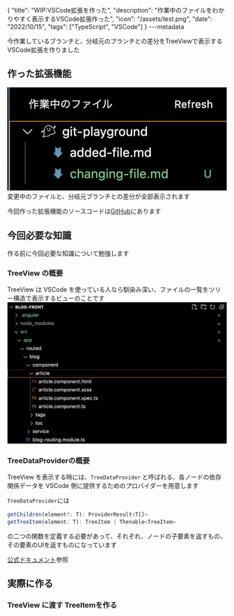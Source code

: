 {
  "title": "WIP:VSCode拡張を作った",
  "description": "作業中のファイルをわかりやすく表示するVSCode拡張作った",
  "icon": "/assets/test.png",
  "date": "2022/10/15",
  "tags": ["TypeScript", "VSCode"]
}
---metadata

今作業しているブランチと、分岐元のブランチとの差分をTreeViewで表示するVSCode拡張を作りました

## 作った拡張機能
![スクショ](/assets/202215/working-files.png)
変更中のファイルと、分岐元ブランチとの差分が全部表示されます

今回作った拡張機能のソースコードは[GitHub](https://github.com/2ndPINEW/vscode-working-files)にあります

## 今回必要な知識
作る前に今回必要な知識について勉強します

### TreeView の概要
TreeView は VSCode を使っている人なら馴染み深い、ファイルの一覧をツリー構造で表示するビューのことです
![TreeView概要](/assets/202215/treeview-overview.png)

### TreeDataProviderの概要
TreeView を表示する時には、`TreeDataProvider` と呼ばれる、各ノードの依存関係データを VSCode 側に提供するためのプロバイダーを用意します

`TreeDataProvider`には

```typescript
getChildren(element?: T): ProviderResult<T[]>
getTreeItem(element: T): TreeItem | Thenable<TreeItem>
```
の二つの関数を定義する必要があって、それぞれ、ノードの子要素を返すもの、その要素のUIを返すものになっています

[公式ドキュメント](https://code.visualstudio.com/api/extension-guides/tree-view)参照

## 実際に作る
### TreeView に渡す TreeItemを作る


